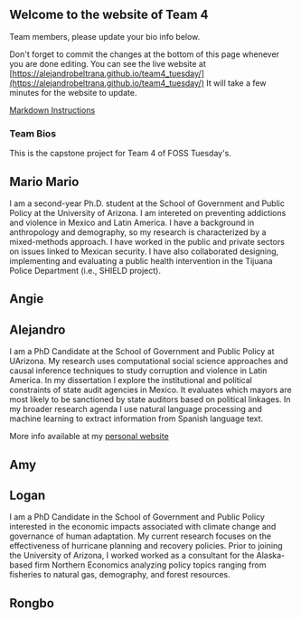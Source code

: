 ## Welcome to the website of Team 4

Team members, please update your bio info below. 

Don't forget to commit the changes at the bottom of this page whenever you are done editing.
You can see the live website at [https://alejandrobeltrana.github.io/team4_tuesday/](https://alejandrobeltrana.github.io/team4_tuesday/)
It will take a few minutes for the website to update. 

[Markdown Instructions](https://www.markdownguide.org/basic-syntax/)

### Team Bios
This is the capstone project for Team 4 of FOSS Tuesday's. 

## Mario Mario 

I am a second-year Ph.D. student at the School of Government and Public Policy at the University of Arizona. I am intereted on preventing addictions and violence in Mexico and Latin America. I have a background in anthropology and demography, so my research is characterized by a mixed-methods approach. I have worked in the public and private sectors on issues linked to Mexican security. I have also collaborated designing, implementing and evaluating a public health intervention in the Tijuana Police Department (i.e., SHIELD project).

## Angie

## Alejandro

I am a PhD Candidate at the School of Government and Public Policy at UArizona. My research uses computational social science approaches and causal inference techniques to study corruption and violence in Latin America. In my dissertation I explore the institutional and political constraints of state audit agencies in Mexico. It evaluates which mayors are most likely to be sanctioned by state auditors based on political linkages. In my broader research agenda I use natural language processing and machine learning to extract information from Spanish language text.

More info available at my [personal website](https://www.beltranalejandro.com/)

## Amy

## Logan 
I am a PhD Candidate in the School of Government and Public Policy interested in the economic impacts associated with climate change and governance of human adaptation. My current research focuses on the effectiveness of hurricane planning and recovery policies. Prior to joining the University of Arizona, I worked worked as a consultant for the Alaska-based firm Northern Economics analyzing policy topics ranging from fisheries to natural gas, demography, and forest resources.

## Rongbo

